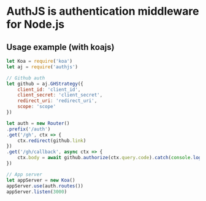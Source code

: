 
# AuthJS is authentication middleware for Node.js

## Usage example (with koajs)
```js
let Koa = require('koa')
let aj = require('authjs')

// Github auth
let github = aj.GHStrategy({
	client_id: 'client_id',
	client_secret: 'client_secret',
	redirect_uri: 'redirect_uri',
	scope: 'scope'
})

let auth = new Router()
.prefix('/auth')
.get('/gh', ctx => {
	ctx.redirect(github.link)
})
.get('/gh/callback', async ctx => {
	ctx.body = await github.authorize(ctx.query.code).catch(console.log)
})

// App server
let appServer = new Koa()
appServer.use(auth.routes())
appServer.listen(3000)
```

